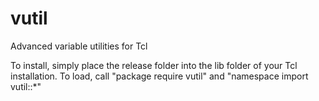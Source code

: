 # vutil
Advanced variable utilities for Tcl

To install, simply place the release folder into the lib folder of your Tcl installation.
To load, call "package require vutil" and "namespace import vutil::*"
